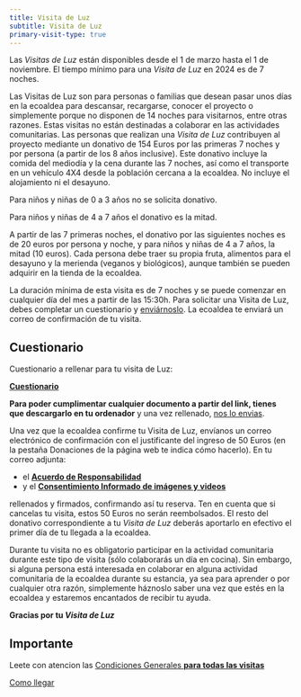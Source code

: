 ```yaml
---
title: Visita de Luz
subtitle: Visita de Luz
primary-visit-type: true
---
```


<!--
SPDX-FileCopyrightText: 2012-2023 Atzar <ecoaldeavegetariana@gmail.com>
SPDX-FileCopyrightText: 2024 Robin Vobruba <hoijui.quaero@gmail.com>

SPDX-License-Identifier: CC-BY-SA-4.0
-->

Las _Visitas de Luz_ están disponibles desde el 1 de marzo
hasta el 1 de noviembre.
El tiempo mínimo para una _Visita de Luz_ en 2024
es de 7 noches.

Las Visitas de Luz son para personas o familias
que desean pasar unos días en la ecoaldea para descansar,
recargarse, conocer el proyecto o simplemente porque no disponen de 14 noches
para visitarnos, entre otras razones.
Estas visitas no están destinadas a colaborar en las actividades comunitarias.
Las personas que realizan una _Visita de Luz_
contribuyen al proyecto mediante un donativo de 154 Euros
por las primeras 7 noches y por persona
(a partir de los 8 años inclusive).
Este donativo incluye la comida del mediodía y la cena durante las 7 noches,
así como el transporte en un vehículo 4X4 desde la población cercana a la ecoaldea.
No incluye el alojamiento ni el desayuno.

Para niños y niñas de 0 a 3 años no se solicita donativo.

Para niños y niñas de 4 a 7 años el donativo es la mitad.

A partir de las 7 primeras noches,
el donativo por las siguientes noches es de 20 euros por persona y noche,
y para niños y niñas de 4 a 7 años, la mitad (10 euros).
Cada persona debe traer su propia fruta,
alimentos para el desayuno y la merienda (veganos y biológicos),
aunque también se pueden adquirir en la tienda de la ecoaldea.

La duración mínima de esta visita es de 7 noches
y se puede comenzar en cualquier día del mes
a partir de las 15:30h.
Para solicitar una Visita de Luz,
debes completar un cuestionario y [enviárnoslo][contacto].
La ecoaldea te enviará un correo de confirmación de tu visita.

## Cuestionario

Cuestionario a rellenar para tu visita de Luz:

[**Cuestionario**](https://docs.google.com/document/d/1o547pq3Sj3Q7k4Qf6K5mQ3NQrT8JN30I6EBA0KT14ZU/edit?usp=drive_link)

**Para poder cumplimentar cualquier documento a partir del link, tienes
que descargarlo en tu ordenador** y una vez rellenado, [nos lo envias][contacto].

Una vez que la ecoaldea confirme tu Visita de Luz,
envíanos un correo electrónico de confirmación con el justificante del ingreso de 50 Euros
(en la pestaña Donaciones de la página web te indica cómo hacerlo).
En tu correo adjunta:

- el [**Acuerdo de Responsabilidad**](
    https://docs.google.com/document/d/1LHb7SVDQ-M8FmAcnYgnzMvlfKPGFha1n-uw4Rqkf8cM/edit?usp=drive_link)
- y el [**Consentimiento Informado de imágenes y videos**](
    https://docs.google.com/document/d/1C5pqcvrZBbvqaVWchEwn3Wk5DST300HS5YZm8GarfFQ/edit?usp=drive_link)

rellenados y firmados, confirmando así tu reserva.
Ten en cuenta que si cancelas tu visita,
estos 50 Euros no serán reembolsados.
El resto del donativo correspondiente a tu _Visita de Luz_
deberás aportarlo en efectivo el primer día de tu llegada a la ecoaldea.

Durante tu visita no es obligatorio participar en la actividad comunitaria
durante este tipo de visita
(sólo colaborarás un día en cocina).
Sin embargo, si alguna persona está interesada en colaborar
en alguna actividad comunitaria de la ecoaldea durante su estancia,
ya sea para aprender o por cualquier otra razón,
simplemente háznoslo saber una vez que estés en la ecoaldea
y estaremos encantados de recibir tu ayuda.

**Gracias por tu _Visita de Luz_**

## Importante

Leete con atencion las [Condiciones Generales **para todas las visitas**](general.md)

[Como llegar](../como-llegar.md)

[Visita de Agua]: agua.md
[contacto]: ../contacto.md
